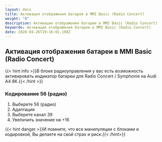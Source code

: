 ```yaml
---
layout: docs
title: Активация отображения батареи в MMI Basic (Radio Concert)
weight: "8"
description: Активация отображения батареи в MMI Basic (Radio Concert)
keywords: Активация отображения батареи в MMI Basic (Radio Concert)
date: 2020-04-26T19:16:01.198Z
---
```

## Активация отображения батареи в MMI Basic (Radio Concert)

{{< hint info >}}В блоке радиоуправления у вас есть возможность активировать индикатор батареи для Radio Concert / Symphonie на Audi A4 8K.{{< /hint >}}

### **Кодирование 56 (радио)**

1. Выберете 56 (радио)
2. Адаптация
3. Выберете канал 39
4. Увеличить значение на +16



{{< hint danger >}}И помните, что все манипуляции с блоками и кодировкой, Вы делаете на свой страх и риск.{{< /hint>}}